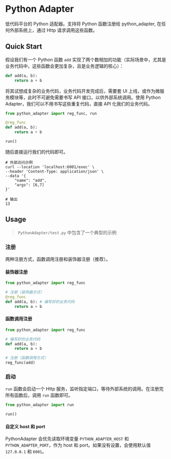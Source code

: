 # Python Adapter

低代码平台的 Python 适配器。支持将 Python 函数注册给 python_adapter, 在任何外部系统上，通过 Http 请求调用这些函数。

## Quick Start

假设我们有一个 Python 函数 `add` 实现了两个数相加的功能（实际场景中，尤其是业务代码中，这些函数会更加复杂，且是业务逻辑的核心）：

```python
def add(a, b):
    return a + b
```

将其试想成复杂的业务代码，业务代码开发完成后，需要套 UI 上线，或作为微服务模块等，此时不可避免需要书写 API 接口，以供外部系统调用。使用 Python Adapter，我们可以不用书写这些重复代码，直接 API 化我们的业务代码。

```python
from python_adapter import reg_func, run

@reg_func
def add(a, b):
    return a + b

run()
```

随后直接运行我们的代码即可。

```shell
# 外部访问示例
curl --location 'localhost:6001/exec' \
--header 'Content-Type: application/json' \
--data '{
    "name": "add",
    "args": [6,7]
}'

# 输出
13
```

## Usage

> `PythonAdapter/test.py` 中包含了一个典型的示例

### 注册

两种注册方式，函数调用注册和装饰器注册（推荐）。

#### 装饰器注册

```python
from python_adapter import reg_func

# 注册（装饰器方式）
@reg_func
def add(a, b): # 编写好的业务代码
    return a + b
```

#### 函数调用注册

```python
from python_adapter import reg_func

# 编写好的业务代码
def add(a, b):
    return a + b

# 注册（函数调用方式）
reg_func(add)
```

### 启动

`run` 函数会启动一个 Http 服务，监听指定端口，等待外部系统的调用。在注册完所有函数后，调用 `run` 函数即可。

```python
from python_adapter import run

run()
```

#### 自定义 host 和 port

PythonAdapter 会优先读取环境变量 `PYTHON_ADAPTER_HOST` 和 `PYTHON_ADAPTER_PORT`，作为 host 和 port。如果没有设置，会使用默认值 `127.0.0.1` 和 `6001`。
